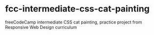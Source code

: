 # fcc-intermediate-css-cat-painting
freeCodeCamp  intermediate CSS cat painting, practice project from Responsive Web Design curriculum
